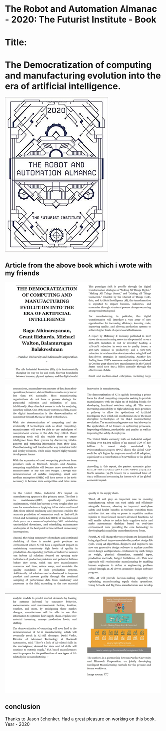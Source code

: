 # The Robot and Automation Almanac - 2020: The Futurist Institute - Book

# Title:

# The Democratization of computing and manufacturing evolution into the era of artificial intelligence.

![alt text](https://github.com/balakreshnan/robotalmanac/blob/master/therobotandautomationalmanac.jpg "Book Cover")

## Article from the above book which i wrote with my friends

![alt text](https://github.com/balakreshnan/robotalmanac/blob/master/page49.JPG "Page 1")

![alt text](https://github.com/balakreshnan/robotalmanac/blob/master/page50.JPG "Page 2")

![alt text](https://github.com/balakreshnan/robotalmanac/blob/master/page51.JPG "Page 3")

![alt text](https://github.com/balakreshnan/robotalmanac/blob/master/page52.JPG "Page 4")

## conclusion

Thanks to Jason Schenker. Had a great pleasure on working on this book.
Year - 2020
